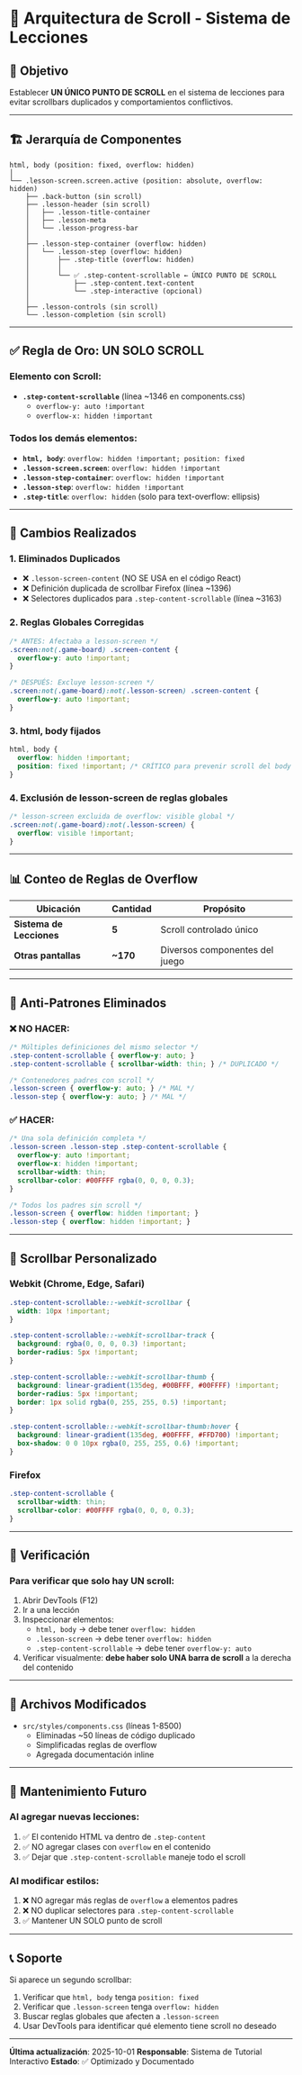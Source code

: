 # 📜 Arquitectura de Scroll - Sistema de Lecciones

## 🎯 Objetivo
Establecer **UN ÚNICO PUNTO DE SCROLL** en el sistema de lecciones para evitar scrollbars duplicados y comportamientos conflictivos.

---

## 🏗️ Jerarquía de Componentes

```
html, body (position: fixed, overflow: hidden)
│
└── .lesson-screen.screen.active (position: absolute, overflow: hidden)
    ├── .back-button (sin scroll)
    ├── .lesson-header (sin scroll)
    │   ├── .lesson-title-container
    │   ├── .lesson-meta
    │   └── .lesson-progress-bar
    │
    ├── .lesson-step-container (overflow: hidden)
    │   └── .lesson-step (overflow: hidden)
    │       ├── .step-title (overflow: hidden)
    │       │
    │       └── ✅ .step-content-scrollable ← ÚNICO PUNTO DE SCROLL
    │           ├── .step-content.text-content
    │           └── .step-interactive (opcional)
    │
    ├── .lesson-controls (sin scroll)
    └── .lesson-completion (sin scroll)
```

---

## ✅ Regla de Oro: UN SOLO SCROLL

### Elemento con Scroll:
- **`.step-content-scrollable`** (línea ~1346 en components.css)
  - `overflow-y: auto !important`
  - `overflow-x: hidden !important`

### Todos los demás elementos:
- **`html, body`**: `overflow: hidden !important; position: fixed`
- **`.lesson-screen.screen`**: `overflow: hidden !important`
- **`.lesson-step-container`**: `overflow: hidden !important`
- **`.lesson-step`**: `overflow: hidden !important`
- **`.step-title`**: `overflow: hidden` (solo para text-overflow: ellipsis)

---

## 🔧 Cambios Realizados

### 1. **Eliminados Duplicados**
- ❌ `.lesson-screen-content` (NO SE USA en el código React)
- ❌ Definición duplicada de scrollbar Firefox (línea ~1396)
- ❌ Selectores duplicados para `.step-content-scrollable` (línea ~3163)

### 2. **Reglas Globales Corregidas**
```css
/* ANTES: Afectaba a lesson-screen */
.screen:not(.game-board) .screen-content {
  overflow-y: auto !important;
}

/* DESPUÉS: Excluye lesson-screen */
.screen:not(.game-board):not(.lesson-screen) .screen-content {
  overflow-y: auto !important;
}
```

### 3. **html, body fijados**
```css
html, body {
  overflow: hidden !important;
  position: fixed !important; /* CRÍTICO para prevenir scroll del body */
}
```

### 4. **Exclusión de lesson-screen de reglas globales**
```css
/* lesson-screen excluida de overflow: visible global */
.screen:not(.game-board):not(.lesson-screen) {
  overflow: visible !important;
}
```

---

## 📊 Conteo de Reglas de Overflow

| Ubicación | Cantidad | Propósito |
|-----------|----------|-----------|
| **Sistema de Lecciones** | **5** | Scroll controlado único |
| **Otras pantallas** | **~170** | Diversos componentes del juego |

---

## 🚫 Anti-Patrones Eliminados

### ❌ NO HACER:
```css
/* Múltiples definiciones del mismo selector */
.step-content-scrollable { overflow-y: auto; }
.step-content-scrollable { scrollbar-width: thin; } /* DUPLICADO */

/* Contenedores padres con scroll */
.lesson-screen { overflow-y: auto; } /* MAL */
.lesson-step { overflow-y: auto; } /* MAL */
```

### ✅ HACER:
```css
/* Una sola definición completa */
.lesson-screen .lesson-step .step-content-scrollable {
  overflow-y: auto !important;
  overflow-x: hidden !important;
  scrollbar-width: thin;
  scrollbar-color: #00FFFF rgba(0, 0, 0, 0.3);
}

/* Todos los padres sin scroll */
.lesson-screen { overflow: hidden !important; }
.lesson-step { overflow: hidden !important; }
```

---

## 🎨 Scrollbar Personalizado

### Webkit (Chrome, Edge, Safari)
```css
.step-content-scrollable::-webkit-scrollbar {
  width: 10px !important;
}

.step-content-scrollable::-webkit-scrollbar-track {
  background: rgba(0, 0, 0, 0.3) !important;
  border-radius: 5px !important;
}

.step-content-scrollable::-webkit-scrollbar-thumb {
  background: linear-gradient(135deg, #00BFFF, #00FFFF) !important;
  border-radius: 5px !important;
  border: 1px solid rgba(0, 255, 255, 0.5) !important;
}

.step-content-scrollable::-webkit-scrollbar-thumb:hover {
  background: linear-gradient(135deg, #00FFFF, #FFD700) !important;
  box-shadow: 0 0 10px rgba(0, 255, 255, 0.6) !important;
}
```

### Firefox
```css
.step-content-scrollable {
  scrollbar-width: thin;
  scrollbar-color: #00FFFF rgba(0, 0, 0, 0.3);
}
```

---

## 🧪 Verificación

### Para verificar que solo hay UN scroll:
1. Abrir DevTools (F12)
2. Ir a una lección
3. Inspeccionar elementos:
   - `html, body` → debe tener `overflow: hidden`
   - `.lesson-screen` → debe tener `overflow: hidden`
   - `.step-content-scrollable` → debe tener `overflow-y: auto`
4. Verificar visualmente: **debe haber solo UNA barra de scroll** a la derecha del contenido

---

## 📝 Archivos Modificados

- `src/styles/components.css` (líneas 1-8500)
  - Eliminadas ~50 líneas de código duplicado
  - Simplificadas reglas de overflow
  - Agregada documentación inline

---

## 🔮 Mantenimiento Futuro

### Al agregar nuevas lecciones:
1. ✅ El contenido HTML va dentro de `.step-content`
2. ✅ NO agregar clases con `overflow` en el contenido
3. ✅ Dejar que `.step-content-scrollable` maneje todo el scroll

### Al modificar estilos:
1. ❌ NO agregar más reglas de `overflow` a elementos padres
2. ❌ NO duplicar selectores para `.step-content-scrollable`
3. ✅ Mantener UN SOLO punto de scroll

---

## 📞 Soporte

Si aparece un segundo scrollbar:
1. Verificar que `html, body` tenga `position: fixed`
2. Verificar que `.lesson-screen` tenga `overflow: hidden`
3. Buscar reglas globales que afecten a `.lesson-screen`
4. Usar DevTools para identificar qué elemento tiene scroll no deseado

---

**Última actualización**: 2025-10-01
**Responsable**: Sistema de Tutorial Interactivo
**Estado**: ✅ Optimizado y Documentado

